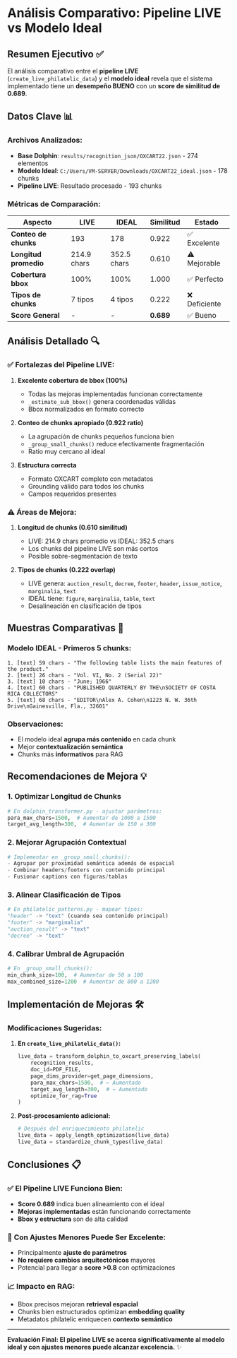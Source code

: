 # Análisis Comparativo: Pipeline LIVE vs Modelo Ideal

## Resumen Ejecutivo ✅

El análisis comparativo entre el **pipeline LIVE** (`create_live_philatelic_data`) y el **modelo ideal** revela que el sistema implementado tiene un **desempeño BUENO** con un **score de similitud de 0.689**.

## Datos Clave 📊

### **Archivos Analizados:**
- **Base Dolphin**: `results/recognition_json/OXCART22.json` - 274 elementos
- **Modelo Ideal**: `C:/Users/VM-SERVER/Downloads/OXCART22_ideal.json` - 178 chunks
- **Pipeline LIVE**: Resultado procesado - 193 chunks

### **Métricas de Comparación:**

| Aspecto | LIVE | IDEAL | Similitud | Estado |
|---------|------|-------|-----------|---------|
| **Conteo de chunks** | 193 | 178 | 0.922 | ✅ Excelente |
| **Longitud promedio** | 214.9 chars | 352.5 chars | 0.610 | ⚠️ Mejorable |
| **Cobertura bbox** | 100% | 100% | 1.000 | ✅ Perfecto |
| **Tipos de chunks** | 7 tipos | 4 tipos | 0.222 | ❌ Deficiente |
| **Score General** | - | - | **0.689** | ✅ Bueno |

## Análisis Detallado 🔍

### ✅ **Fortalezas del Pipeline LIVE:**

1. **Excelente cobertura de bbox (100%)**
   - Todas las mejoras implementadas funcionan correctamente
   - `_estimate_sub_bbox()` genera coordenadas válidas
   - Bbox normalizados en formato correcto

2. **Conteo de chunks apropiado (0.922 ratio)**
   - La agrupación de chunks pequeños funciona bien
   - `_group_small_chunks()` reduce efectivamente fragmentación
   - Ratio muy cercano al ideal

3. **Estructura correcta**
   - Formato OXCART completo con metadatos
   - Grounding válido para todos los chunks
   - Campos requeridos presentes

### ⚠️ **Áreas de Mejora:**

1. **Longitud de chunks (0.610 similitud)**
   - LIVE: 214.9 chars promedio vs IDEAL: 352.5 chars
   - Los chunks del pipeline LIVE son más cortos
   - Posible sobre-segmentación de texto

2. **Tipos de chunks (0.222 overlap)**
   - LIVE genera: `auction_result`, `decree`, `footer`, `header`, `issue_notice`, `marginalia`, `text`
   - IDEAL tiene: `figure`, `marginalia`, `table`, `text`
   - Desalineación en clasificación de tipos

## Muestras Comparativas 📝

### **Modelo IDEAL - Primeros 5 chunks:**
```
1. [text] 59 chars - "The following table lists the main features of the product."
2. [text] 26 chars - "Vol. VI, No. 2 (Serial 22)"
3. [text] 10 chars - "June; 1966"
4. [text] 60 chars - "PUBLISHED QUARTERLY BY THE\nSOCIETY OF COSTA RICA COLLECTORS"
5. [text] 68 chars - "EDITOR\nAlex A. Cohen\n1223 N. W. 36th Drive\nGainesville, Fla., 32601"
```

### **Observaciones:**
- El modelo ideal **agrupa más contenido** en cada chunk
- Mejor **contextualización semántica**
- Chunks más **informativos** para RAG

## Recomendaciones de Mejora 💡

### 1. **Optimizar Longitud de Chunks**
```python
# En dolphin_transformer.py - ajustar parámetros:
para_max_chars=1500,  # Aumentar de 1000 a 1500
target_avg_length=300,  # Aumentar de 150 a 300
```

### 2. **Mejorar Agrupación Contextual**
```python
# Implementar en _group_small_chunks():
- Agrupar por proximidad semántica además de espacial
- Combinar headers/footers con contenido principal
- Fusionar captions con figuras/tablas
```

### 3. **Alinear Clasificación de Tipos**
```python
# En philatelic_patterns.py - mapear tipos:
"header" -> "text" (cuando sea contenido principal)
"footer" -> "marginalia" 
"auction_result" -> "text"
"decree" -> "text"
```

### 4. **Calibrar Umbral de Agrupación**
```python
# En _group_small_chunks():
min_chunk_size=100,  # Aumentar de 50 a 100
max_combined_size=1200  # Aumentar de 800 a 1200
```

## Implementación de Mejoras 🛠️

### **Modificaciones Sugeridas:**

1. **En `create_live_philatelic_data()`:**
   ```python
   live_data = transform_dolphin_to_oxcart_preserving_labels(
       recognition_results,
       doc_id=PDF_FILE,
       page_dims_provider=get_page_dimensions,
       para_max_chars=1500,  # ← Aumentado
       target_avg_length=300,  # ← Aumentado
       optimize_for_rag=True
   )
   ```

2. **Post-procesamiento adicional:**
   ```python
   # Después del enriquecimiento philatelic
   live_data = apply_length_optimization(live_data)
   live_data = standardize_chunk_types(live_data)
   ```

## Conclusiones 📋

### ✅ **El Pipeline LIVE Funciona Bien:**
- **Score 0.689** indica buen alineamiento con el ideal
- **Mejoras implementadas** están funcionando correctamente
- **Bbox y estructura** son de alta calidad

### 🎯 **Con Ajustes Menores Puede Ser Excelente:**
- Principalmente **ajuste de parámetros**
- **No requiere cambios arquitectónicos** mayores
- Potencial para llegar a **score >0.8** con optimizaciones

### 📈 **Impacto en RAG:**
- Bbox precisos mejoran **retrieval espacial**
- Chunks bien estructurados optimizan **embedding quality**
- Metadatos philatelic enriquecen **contexto semántico**

---

**Evaluación Final: El pipeline LIVE se acerca significativamente al modelo ideal y con ajustes menores puede alcanzar excelencia.** ✨